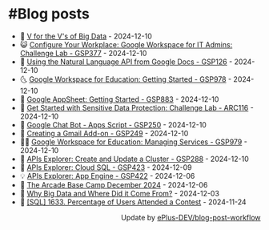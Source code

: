 # #Blog posts
<!-- BLOG-POST-LIST:START -->
- 🧰 [V for the V&#39;s of Big Data](https://eplus.dev/v-for-the-vs-of-big-data) - 2024-12-10
- 😺 [Configure Your Workplace: Google Workspace for IT Admins: Challenge Lab - GSP377](https://eplus.dev/configure-your-workplace-google-workspace-for-it-admins-challenge-lab-gsp377) - 2024-12-10
- 🗽 [Using the Natural Language API from Google Docs - GSP126](https://eplus.dev/using-the-natural-language-api-from-google-docs-gsp126) - 2024-12-10
- 🌜 [Google Workspace for Education: Getting Started - GSP978](https://eplus.dev/google-workspace-for-education-getting-started-gsp978) - 2024-12-10
- 📝 [Google AppSheet: Getting Started - GSP883](https://eplus.dev/google-appsheet-getting-started-gsp883) - 2024-12-10
- 🚀 [Get Started with Sensitive Data Protection: Challenge Lab - ARC116](https://eplus.dev/get-started-with-sensitive-data-protection-challenge-lab-arc116) - 2024-12-10
- 💼 [Google Chat Bot - Apps Script - GSP250](https://eplus.dev/google-chat-bot-apps-script-gsp250) - 2024-12-10
- 🦣 [Creating a Gmail Add-on - GSP249](https://eplus.dev/creating-a-gmail-add-on-gsp249) - 2024-12-10
- 👨‍🏫 [Google Workspace for Education: Managing Services - GSP979](https://eplus.dev/google-workspace-for-education-managing-services-gsp979) - 2024-12-10
- 🔭 [APIs Explorer: Create and Update a Cluster - GSP288](https://eplus.dev/apis-explorer-create-and-update-a-cluster-gsp288) - 2024-12-10
- 🤡 [APIs Explorer: Cloud SQL - GSP423](https://eplus.dev/apis-explorer-cloud-sql-gsp423) - 2024-12-09
- 💡 [APIs Explorer: App Engine - GSP422](https://eplus.dev/apis-explorer-app-engine-gsp422) - 2024-12-06
- 🦣 [The Arcade Base Camp December 2024](https://eplus.dev/the-arcade-base-camp-december-2024) - 2024-12-06
- 💪 [Why Big Data and Where Did it Come From?](https://eplus.dev/why-big-data-and-where-did-it-come-from) - 2024-12-03
- 🤡 [[SQL] 1633. Percentage of Users Attended a Contest](https://eplus.dev/sql-1633-percentage-of-users-attended-a-contest) - 2024-11-24<!-- BLOG-POST-LIST:END -->
<div align="right">
  Update by <a target="_blank"
    href="https://github.com/ePlus-DEV/blog-post-workflow">ePlus-DEV/blog-post-workflow</a>
</div>

